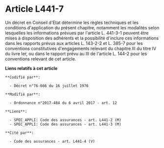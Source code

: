 # Article L441-7

Un décret en Conseil d'Etat détermine les règles techniques et les conditions d'application du présent chapitre, notamment
les modalités selon lesquelles les informations prévues par l'article L. 441-3-1 peuvent être mises à disposition des
adhérents et la possibilité d'inclure ces informations dans les rapports prévus aux articles L. 143-2-2 et L. 385-7 pour les
conventions constitutives d'engagements relevant du chapitre III du titre IV du livre Ier, ou dans le rapport prévu au III de
l'article L. 144-2 pour les conventions relevant de cet article.

**Liens relatifs à cet article**

	**Codifié par**:

	  - Décret n°76-666 du 16 juillet 1976

	**Modifié par**:

	  - Ordonnance n°2017-484 du 6 avril 2017 - art. 12

	**Liens**:

	  - SPEC_APPLI: Code des assurances - art. L441-2 (M)
	  - SPEC_APPLI: Code des assurances - art. L441-3 (M)

	**Cité par**:

	  - Code des assurances - art. L441-4 (V)
